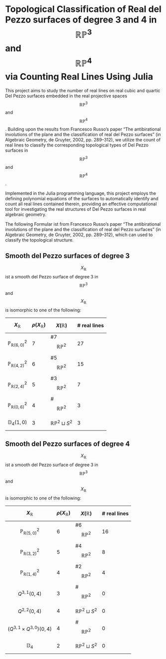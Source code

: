 # Topological Classification of Real del Pezzo surfaces of degree 3 and 4 in $$\mathbb{RP}^3$$ and $$\mathbb{RP}^4$$ via Counting Real Lines Using Julia

This project aims to study the number of real lines on real cubic and quartic Del Pezzo surfaces embedded in the real projective spaces $$\mathbb{RP}^3$$ and $$\mathbb{RP}^4$$. Building upon the results from Francesco Russo’s paper “The antibirational involutions of the plane and the classification of real del Pezzo surfaces” (in Algebraic Geometry, de Gruyter, 2002, pp. 289–312), we utilize the count of real lines to classify the corresponding topological types of Del Pezzo surfaces in $$\mathbb{RP}^3$$ and $$\mathbb{RP}^4$$.

Implemented in the Julia programming language, this project employs the defining polynomial equations of the surfaces to automatically identify and count all real lines contained therein, providing an effective computational tool for investigating the real structures of Del Pezzo surfaces in real algebraic geometry.

The following Formular ist from Francesco Russo’s paper “The antibirational involutions of the plane and the classification of real del Pezzo surfaces” (in Algebraic Geometry, de Gruyter, 2002, pp. 289–312), which can used to classify the topological structure.

## Smooth del Pezzo surfaces of degree 3

$$X_{\mathbb{R}}$$ ist a smooth del Pezzo surface of degree 3 in $$\mathbb{RP}^3$$ and $$X_{\mathbb{R}}$$ is isomorphic to one of the following:

| $$X_{\mathbb{R}}$$ | $$\rho(X_{\mathbb{R}})$$ | $$X(\mathbb{R})$$ | # real lines |
|-------|-------|-------|-------|
| $$\mathbb{P}^2_{\mathbb{R}(6,0)}$$ | 7 | #7 $$\mathbb{RP}^2$$ |27 |
| $$\mathbb{P}^{2}_{\mathbb{R}(4,2)}$$ | 6 | #5 $$\mathbb{RP}^2$$ |15 |
| $$\mathbb{P}^{2}_{\mathbb{R}(2,4)}$$ | 5 | #3 $$\mathbb{RP}^2$$ |7 |
| $$\mathbb{P}^{2}_{\mathbb{R}(0,6)}$$ | 4 | # $$\mathbb{RP}^2$$ |3 |
| $$\mathbb{D}_{4}(1,0)$$ | 3 | $$\mathbb{RP}^2 \sqcup S^2$$ |3 |

## Smooth del Pezzo surfaces of degree 4

$$X_{\mathbb{R}}$$ ist a smooth del Pezzo surface of degree 3 in $$\mathbb{RP}^3$$ and $$X_{\mathbb{R}}$$ is isomorphic to one of the following:

| $$X_{\mathbb{R}}$$ | $$\rho(X_{\mathbb{R}})$$ | $$X(\mathbb{R})$$ | # real lines |
|-------|-------|-------|-------|
| $$\mathbb{P}^2_{\mathbb{R}(5,0)}$$ | 6 | #6 $$\mathbb{RP}^2$$ |16 |
| $$\mathbb{P}^{2}_{\mathbb{R}(3,2)}$$ | 5 | #4 $$\mathbb{RP}^2$$ |8 |
| $$\mathbb{P}^{2}_{\mathbb{R}(1,4)}$$ | 4 | #2 $$\mathbb{RP}^2$$ |4 |
| $$\textit{Q}^{3,1}(0,4)$$ | 3 | # $$\mathbb{RP}^2$$ |0 |
| $$\textit{Q}^{2,2}(0,4)$$ | 4 | $$\mathbb{RP}^2 \sqcup S^2$$ |0 |
| $$(\textit{Q}^{3,1} \times \textit{Q}^{3,0})(0,4)$$ | 4 | # $$\mathbb{RP}^2$$ |0 |
| $$\mathbb{D}_{4}$$ | 2 | $$\mathbb{RP}^2 \sqcup S^2$$ |0 |
